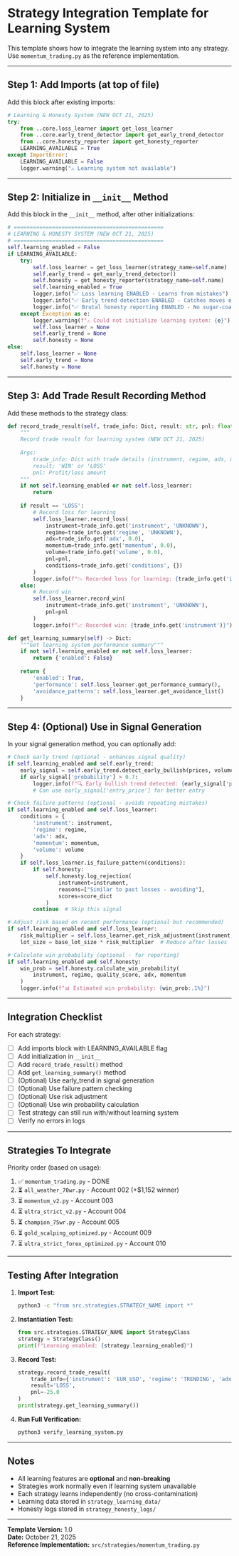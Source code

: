 # Strategy Integration Template for Learning System

This template shows how to integrate the learning system into any strategy.
Use `momentum_trading.py` as the reference implementation.

---

## Step 1: Add Imports (at top of file)

Add this block after existing imports:

```python
# Learning & Honesty System (NEW OCT 21, 2025)
try:
    from ..core.loss_learner import get_loss_learner
    from ..core.early_trend_detector import get_early_trend_detector
    from ..core.honesty_reporter import get_honesty_reporter
    LEARNING_AVAILABLE = True
except ImportError:
    LEARNING_AVAILABLE = False
    logger.warning("⚠️ Learning system not available")
```

---

## Step 2: Initialize in `__init__` Method

Add this block in the `__init__` method, after other initializations:

```python
# ===============================================
# LEARNING & HONESTY SYSTEM (NEW OCT 21, 2025)
# ===============================================
self.learning_enabled = False
if LEARNING_AVAILABLE:
    try:
        self.loss_learner = get_loss_learner(strategy_name=self.name)
        self.early_trend = get_early_trend_detector()
        self.honesty = get_honesty_reporter(strategy_name=self.name)
        self.learning_enabled = True
        logger.info("✅ Loss learning ENABLED - Learns from mistakes")
        logger.info("✅ Early trend detection ENABLED - Catches moves early")
        logger.info("✅ Brutal honesty reporting ENABLED - No sugar-coating")
    except Exception as e:
        logger.warning(f"⚠️ Could not initialize learning system: {e}")
        self.loss_learner = None
        self.early_trend = None
        self.honesty = None
else:
    self.loss_learner = None
    self.early_trend = None
    self.honesty = None
```

---

## Step 3: Add Trade Result Recording Method

Add these methods to the strategy class:

```python
def record_trade_result(self, trade_info: Dict, result: str, pnl: float):
    """
    Record trade result for learning system (NEW OCT 21, 2025)
    
    Args:
        trade_info: Dict with trade details (instrument, regime, adx, momentum, etc.)
        result: 'WIN' or 'LOSS'
        pnl: Profit/loss amount
    """
    if not self.learning_enabled or not self.loss_learner:
        return
    
    if result == 'LOSS':
        # Record loss for learning
        self.loss_learner.record_loss(
            instrument=trade_info.get('instrument', 'UNKNOWN'),
            regime=trade_info.get('regime', 'UNKNOWN'),
            adx=trade_info.get('adx', 0.0),
            momentum=trade_info.get('momentum', 0.0),
            volume=trade_info.get('volume', 0.0),
            pnl=pnl,
            conditions=trade_info.get('conditions', {})
        )
        logger.info(f"📉 Recorded loss for learning: {trade_info.get('instrument')} in {trade_info.get('regime')} market")
    else:
        # Record win
        self.loss_learner.record_win(
            instrument=trade_info.get('instrument', 'UNKNOWN'),
            pnl=pnl
        )
        logger.info(f"📈 Recorded win: {trade_info.get('instrument')}")

def get_learning_summary(self) -> Dict:
    """Get learning system performance summary"""
    if not self.learning_enabled or not self.loss_learner:
        return {'enabled': False}
    
    return {
        'enabled': True,
        'performance': self.loss_learner.get_performance_summary(),
        'avoidance_patterns': self.loss_learner.get_avoidance_list()
    }
```

---

## Step 4: (Optional) Use in Signal Generation

In your signal generation method, you can optionally add:

```python
# Check early trend (optional - enhances signal quality)
if self.learning_enabled and self.early_trend:
    early_signal = self.early_trend.detect_early_bullish(prices, volumes)
    if early_signal['probability'] > 0.7:
        logger.info(f"🔍 Early bullish trend detected: {early_signal['probability']:.0%}")
        # Can use early_signal['entry_price'] for better entry

# Check failure patterns (optional - avoids repeating mistakes)
if self.learning_enabled and self.loss_learner:
    conditions = {
        'instrument': instrument,
        'regime': regime,
        'adx': adx,
        'momentum': momentum,
        'volume': volume
    }
    if self.loss_learner.is_failure_pattern(conditions):
        if self.honesty:
            self.honesty.log_rejection(
                instrument=instrument,
                reasons=["Similar to past losses - avoiding"],
                scores=score_dict
            )
        continue  # Skip this signal

# Adjust risk based on recent performance (optional but recommended)
if self.learning_enabled and self.loss_learner:
    risk_multiplier = self.loss_learner.get_risk_adjustment(instrument, regime)
    lot_size = base_lot_size * risk_multiplier  # Reduce after losses

# Calculate win probability (optional - for reporting)
if self.learning_enabled and self.honesty:
    win_prob = self.honesty.calculate_win_probability(
        instrument, regime, quality_score, adx, momentum
    )
    logger.info(f"📊 Estimated win probability: {win_prob:.1%}")
```

---

## Integration Checklist

For each strategy:

- [ ] Add imports block with LEARNING_AVAILABLE flag
- [ ] Add initialization in `__init__`
- [ ] Add `record_trade_result()` method
- [ ] Add `get_learning_summary()` method
- [ ] (Optional) Use early_trend in signal generation
- [ ] (Optional) Use failure pattern checking
- [ ] (Optional) Use risk adjustment
- [ ] (Optional) Use win probability calculation
- [ ] Test strategy can still run with/without learning system
- [ ] Verify no errors in logs

---

## Strategies To Integrate

Priority order (based on usage):

1. ✅ `momentum_trading.py` - DONE
2. ⏳ `all_weather_70wr.py` - Account 002 (+$1,152 winner)
3. ⏳ `momentum_v2.py` - Account 003
4. ⏳ `ultra_strict_v2.py` - Account 004
5. ⏳ `champion_75wr.py` - Account 005
6. ⏳ `gold_scalping_optimized.py` - Account 009
7. ⏳ `ultra_strict_forex_optimized.py` - Account 010

---

## Testing After Integration

1. **Import Test:**
   ```bash
   python3 -c "from src.strategies.STRATEGY_NAME import *"
   ```

2. **Instantiation Test:**
   ```python
   from src.strategies.STRATEGY_NAME import StrategyClass
   strategy = StrategyClass()
   print(f"Learning enabled: {strategy.learning_enabled}")
   ```

3. **Record Test:**
   ```python
   strategy.record_trade_result(
       trade_info={'instrument': 'EUR_USD', 'regime': 'TRENDING', 'adx': 30, 'momentum': 0.01, 'volume': 0.5},
       result='LOSS',
       pnl=-25.0
   )
   print(strategy.get_learning_summary())
   ```

4. **Run Full Verification:**
   ```bash
   python3 verify_learning_system.py
   ```

---

## Notes

- All learning features are **optional** and **non-breaking**
- Strategies work normally even if learning system unavailable
- Each strategy learns independently (no cross-contamination)
- Learning data stored in `strategy_learning_data/`
- Honesty logs stored in `strategy_honesty_logs/`

---

**Template Version:** 1.0  
**Date:** October 21, 2025  
**Reference Implementation:** `src/strategies/momentum_trading.py`

